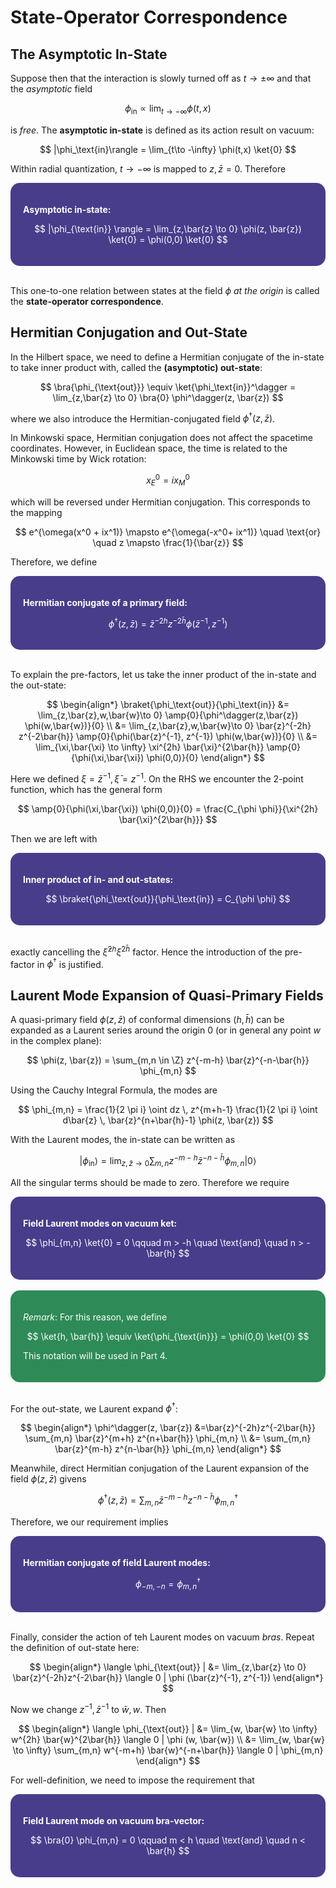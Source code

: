 <style>
    .katex {
        font-size: 1.1em;
    }
    .remark {
        border-radius: 15px;
        padding: 20px;
        background-color: SeaGreen;
        color: White;
    }
    .result {
        border-radius: 15px;
        padding: 20px;
        background-color: DarkSlateBlue;
        color: White;
    }
</style>

# State-Operator Correspondence

## The Asymptotic In-State

Suppose then that the interaction is slowly turned off as
$t\to \pm \infty$ and that the *asymptotic* field

$$
\phi_{\text{in}} \propto \lim_{t\to -\infty} \phi(t,x)
$$

is *free*. The **asymptotic in-state** is defined as its action result on vacuum:

$$
|\phi_\text{in}\rangle
= \lim_{t\to -\infty} \phi(t,x) \ket{0}
$$

Within radial quantization, $t\to -\infty$ is mapped to $z, \bar{z} = 0$. Therefore

<div class="result">

**Asymptotic in-state:**

$$
|\phi_{\text{in}} \rangle 
= \lim_{z,\bar{z} \to 0} 
\phi(z, \bar{z}) \ket{0}
= \phi(0,0) \ket{0}
$$

</div><br>

This one-to-one relation between states at the field $\phi$ *at the origin* is called the **state-operator correspondence**.

## Hermitian Conjugation and Out-State

In the Hilbert space, we need to define a Hermitian conjugate of the in-state to take inner product with, called the **(asymptotic) out-state**:

$$
\bra{\phi_{\text{out}}} \equiv \ket{\phi_\text{in}}^\dagger
= \lim_{z,\bar{z} \to 0} \bra{0} \phi^\dagger(z, \bar{z})
$$

where we also introduce the Hermitian-conjugated field $\phi^\dagger(z,\bar{z})$.

In Minkowski space, Hermitian conjugation does not affect the spacetime coordinates. However, in Euclidean space, the time is related to the Minkowski time by Wick rotation:

$$
x^0_E = i x^0_M
$$

which will be reversed under Hermitian conjugation. This corresponds to the mapping

$$
e^{\omega(x^0 + ix^1)} \mapsto e^{\omega(-x^0+ ix^1)} 
\quad \text{or} \quad
z \mapsto \frac{1}{\bar{z}}
$$

Therefore, we define
 
<div class="result">

**Hermitian conjugate of a primary field:** 

$$
\phi^\dagger(z, \bar{z})
= \bar{z}^{-2h} z^{-2\bar{h}} 
\phi(\bar{z}^{-1}, z^{-1})
$$

</div><br>

To explain the pre-factors, let us take the inner product of the in-state and the out-state:

$$
\begin{align*}
    \braket{\phi_\text{out}}{\phi_\text{in}}
    &= \lim_{z,\bar{z},w,\bar{w}\to 0}
    \amp{0}{\phi^\dagger(z,\bar{z}) \phi(w,\bar{w})}{0}
    \\
    &= \lim_{z,\bar{z},w,\bar{w}\to 0}
    \bar{z}^{-2h} z^{-2\bar{h}} 
    \amp{0}{\phi(\bar{z}^{-1}, z^{-1}) \phi(w,\bar{w})}{0}
    \\
    &= \lim_{\xi,\bar{\xi} \to \infty}
    \xi^{2h} \bar{\xi}^{2\bar{h}} 
    \amp{0}{\phi(\xi,\bar{\xi}) \phi(0,0)}{0}
\end{align*}
$$

Here we defined $\xi = \bar{z}^{-1}, \bar{\xi} = z^{-1}$. On the RHS we encounter the 2-point function, which has the general form

$$
\amp{0}{\phi(\xi,\bar{\xi}) \phi(0,0)}{0}
= \frac{C_{\phi \phi}}{\xi^{2h} \bar{\xi}^{2\bar{h}}}
$$

Then we are left with

<div class="result">

**Inner product of in- and out-states:**

$$
\braket{\phi_\text{out}}{\phi_\text{in}} = C_{\phi \phi}
$$

</div><br>

exactly cancelling the $\bar{\xi}^{2h} \xi^{2\bar{h}}$ factor. Hence the introduction of the pre-factor in $\phi^\dagger$ is justified.

## Laurent Mode Expansion of Quasi-Primary Fields

A quasi-primary field $\phi(z, \bar{z})$ of conformal dimensions $(h, \bar{h})$ can be expanded as a Laurent series around the origin 0 (or in general any point $w$ in the complex plane):

$$
\phi(z, \bar{z})
= \sum_{m,n \in \Z}
z^{-m-h} \bar{z}^{-n-\bar{h}} \phi_{m,n}
$$

Using the Cauchy Integral Formula, the modes are

$$
\phi_{m,n} = 
\frac{1}{2 \pi i} \oint dz \, z^{m+h-1} 
\frac{1}{2 \pi i} \oint d\bar{z} \, \bar{z}^{n+\bar{h}-1} \phi(z, \bar{z})
$$

With the Laurent modes, the in-state can be written as

$$
|\phi_{\text{in}} \rangle 
= \lim_{z,\bar{z} \to 0} 
\sum_{m,n} z^{-m-h} \bar{z}^{-n-\bar{h}} 
\phi_{m,n} | 0\rangle
$$

All the singular terms should be made to zero. Therefore we require 

<div class="result">

**Field Laurent modes on vacuum ket:**

$$
\phi_{m,n} \ket{0} = 0 \qquad
m > -h \quad \text{and} \quad n > -\bar{h}
$$

</div><br>

<div class="remark">

*Remark*: For this reason, we define

$$
\ket{h, \bar{h}} \equiv \ket{\phi_{\text{in}}}
= \phi(0,0) \ket{0}
$$

This notation will be used in Part 4.

</div><br>

For the out-state, we Laurent expand $\phi^\dagger$:

$$
\begin{align*}
    \phi^\dagger(z, \bar{z})
    &=\bar{z}^{-2h}z^{-2\bar{h}} 
    \sum_{m,n}
    \bar{z}^{m+h} z^{n+\bar{h}} \phi_{m,n} 
    \\
    &= \sum_{m,n}
    \bar{z}^{m-h} z^{n-\bar{h}} \phi_{m,n}
\end{align*}
$$

Meanwhile, direct Hermitian conjugation of the Laurent expansion of the field $\phi(z,\bar{z})$ givens

$$
\phi^\dagger(z, \bar{z})
= \sum_{m,n}
\bar{z}^{-m-h} z^{-n-\bar{h}} \phi_{m,n}^\dagger
$$

Therefore, we our requirement implies

<div class="result">

**Hermitian conjugate of field Laurent modes:**

$$
\phi_{-m,-n} = \phi_{m,n}^\dagger
$$

</div><br>

Finally, consider the action of teh Laurent modes on vacuum *bras*. Repeat the definition of out-state here:

$$
\begin{align*}
    \langle \phi_{\text{out}} |
    &= \lim_{z,\bar{z} \to 0}
    \bar{z}^{-2h}z^{-2\bar{h}} \langle 0 |
    \phi (\bar{z}^{-1}, z^{-1})
\end{align*}
$$

Now we change $z^{-1}, \bar{z}^{-1}$ to $\bar{w}, w$. Then

$$
\begin{align*}
    \langle \phi_{\text{out}} |
    &= \lim_{w, \bar{w} \to \infty}
    w^{2h} \bar{w}^{2\bar{h}} \langle 0 |
    \phi (w, \bar{w})
    \\
    &= \lim_{w, \bar{w} \to \infty}
    \sum_{m,n} w^{-m+h} \bar{w}^{-n+\bar{h}} 
    \langle 0 | \phi_{m,n}
\end{align*}
$$

For well-definition, we need to impose the requirement that

<div class="result">

**Field Laurent mode on vacuum bra-vector:**

$$
\bra{0} \phi_{m,n} = 0 \qquad
m < h \quad \text{and} \quad n < \bar{h}
$$

</div><br>
